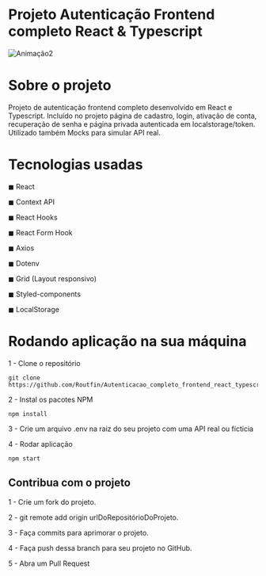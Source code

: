 # Projeto Autenticação Frontend completo React & Typescript

![Animação2](https://user-images.githubusercontent.com/99502194/184424337-b1b457e5-36d6-4a77-9016-aaa1459d4d31.gif)

# Sobre o projeto

Projeto de autenticação frontend completo desenvolvido em React e Typescript. 
Incluído no projeto página de cadastro, login, ativação de conta, recuperação de senha e página privada autenticada em localstorage/token. Utilizado também Mocks para simular API real.

# Tecnologias usadas

 <p>◼ React</p>
 ◼ Context API</p>
 ◼ React Hooks</p>
 ◼ React Form Hook</p>
 ◼ Axios</p>
 ◼ Dotenv</p>
 ◼ Grid (Layout responsivo)</p>
 ◼ Styled-components </p>
 ◼ LocalStorage</p>
 
# Rodando aplicação na sua máquina

1 - Clone o repositório

    git clone https://github.com/Routfin/Autenticacao_completo_frontend_react_typescript.git

2 - Instal os pacotes NPM

    npm install 

3 - Crie um arquivo .env na raiz do seu projeto com uma API real ou fícticia  

4 - Rodar aplicação
    
    npm start



## Contribua com o projeto

1 - Crie um fork do projeto.

2 - git remote add origin urlDoRepositórioDoProjeto.

3 - Faça commits para aprimorar o projeto.

4 - Faça push dessa branch para seu projeto no GitHub.

5 - Abra um Pull Request
